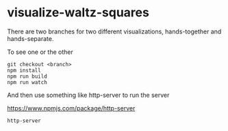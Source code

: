 # visualize-waltz-squares

There are two branches for two different visualizations, hands-together and hands-separate.  

To see one or the other

```
git checkout <branch>
npm install
npm run build
npm run watch
```

And then use something like http-server to run the server

https://www.npmjs.com/package/http-server

```
http-server
```

